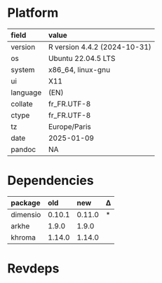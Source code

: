 # Platform

|field    |value                        |
|:--------|:----------------------------|
|version  |R version 4.4.2 (2024-10-31) |
|os       |Ubuntu 22.04.5 LTS           |
|system   |x86_64, linux-gnu            |
|ui       |X11                          |
|language |(EN)                         |
|collate  |fr_FR.UTF-8                  |
|ctype    |fr_FR.UTF-8                  |
|tz       |Europe/Paris                 |
|date     |2025-01-09                   |
|pandoc   |NA                           |

# Dependencies

|package  |old    |new    |Δ  |
|:--------|:------|:------|:--|
|dimensio |0.10.1 |0.11.0 |*  |
|arkhe    |1.9.0  |1.9.0  |   |
|khroma   |1.14.0 |1.14.0 |   |

# Revdeps

